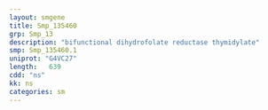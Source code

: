 ```yaml
---
layout: smgene
title: Smp_135460
grp: Smp_13
description: "bifunctional dihydrofolate reductase thymidylate"
smp: Smp_135460.1
uniprot: "G4VC27"
length:   639
cdd: "ns"
kk: ns
categories: sm
---
```

